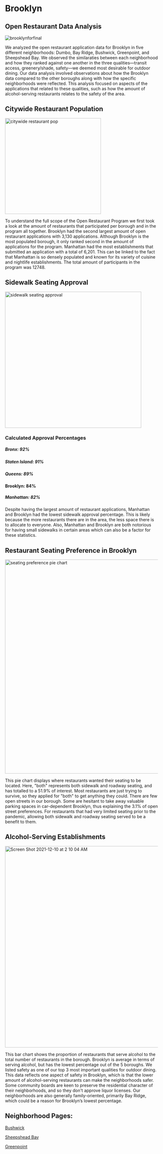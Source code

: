 # Brooklyn
## Open Restaurant Data Analysis

![brooklynforfinal](https://user-images.githubusercontent.com/92804326/145525923-456fbd61-6ac7-4b11-9a5a-ab4ea0c58939.png)

We analyzed the open restaurant application data for Brooklyn in five different neighborhoods: Dumbo, Bay Ridge, Bushwick, Greenpoint, and Sheepshead Bay. We observed the similaraties between each neighborhood and how they ranked against one another in the three qualities—transit access, greenery/shade, safety—we deemed most desirable for outdoor dining. Our data analysis involved observations about how the Brooklyn data compared to the other boroughs along with how the specific neighborhoods were reflected. This analysis focused on aspects of the applications that related to these qualities, such as how the amount of alcohol-serving restaurants relates to the safety of the area.

## Citywide Restaurant Population

<img width="316" alt="citywide restaurant pop" src="https://user-images.githubusercontent.com/92804326/145531233-a5c42f0d-814f-4b1b-9dc9-502af3214c32.png">


To understand the full scope of the Open Restaurant Program we first took a look at the amount of restaurants that participated per borough and in the program all together. Brooklyn had the second largest amount of open restaurant applications with 3,130 applications. Although Brooklyn is the most populated borough, it only ranked second in the amount of applications for the program. Manhattan had the most establishments that submitted an application with a total of 6,201. This can be linked to the fact that Manhattan is so densely populated and known for its variety of cuisine and nightlife establishments. The total amount of participants in the program was 12748.


## Sidewalk Seating Approval

<img width="449" alt="sidewalk seating approval" src="https://user-images.githubusercontent.com/92804326/145531166-8f01c2e9-b242-4cdb-b5b1-f39008e820a2.png">

### Calculated Approval Percentages

##### Bronx: 92%
##### Staten Island: 91%
##### Queens: 89%
#### Brooklyn: 84%
##### Manhattan: 82%

Despite having the largest amount of restaurant applications, Manhattan and Brooklyn had the lowest sidewalk approval percentage. This is likely because the more restaurants there are in the area, the less space there is to allocate to everyone. Also, Manhattan and Brooklyn are both notorious for having small sidewalks in certain areas which can also be a factor for these statistics.

## Restaurant Seating Preference in Brooklyn

<img width="706" alt="seating preference pie chart" src="https://user-images.githubusercontent.com/92804326/145531774-a1c2b66c-7aa6-445a-b7ea-5b5846de8cd1.png">

This pie chart displays where restaurants wanted their seating to be located. Here, "both" represents both sidewalk and roadway seating, and has totalled to a 51.9% of interest. Most restaurants are just trying to survive, so they applied for "both" to get anything they could. There are few open streets in our borough. Some are hesitant to take away valuable parking spaces in car-dependent Brooklyn, thus explaining the 3.1% of open street preferences. For restaurants that had very limited seating prior to the pandemic, allowing both sidewalk and roadway seating served to be a benefit to them.

## Alcohol-Serving Establishments

<img width="664" alt="Screen Shot 2021-12-10 at 2 10 04 AM" src="https://user-images.githubusercontent.com/92804326/145532557-8a5fac3f-f9db-4f45-997d-3f551416e8e0.png">

This bar chart shows the proportion of restaurants that serve alcohol to the total number of restaurants in the borough. Brooklyn is average in terms of serving alcohol, but has the lowest percentage out of the 5 boroughs. We listed safety as one of our top 3 most important qualities for outdoor dining. This data reflects one aspect of safety in Brooklyn, which is that the lower amount of alcohol-serving restaurants can make the neighborhoods safer. Some community boards are keen to preserve the residential character of their neighborhoods, and so they don't approve liquor licenses. Our neighborhoods are also generally family-oriented, primarily Bay Ridge, which could be a reason for Brooklyn’s lowest percentage.


## Neighborhood Pages:

[Bushwick](https://laurensgalarza.github.io/bushwick/)

[Sheepshead Bay](https://edmaxprime.github.io/cs127-restaurants/max.html)

[Greenpoint](https://jaspercheung.github.io/127_hc_11/)
